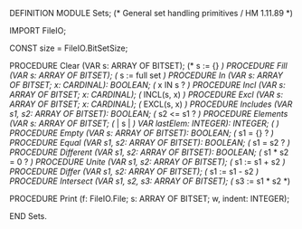 DEFINITION MODULE Sets;
(* General set handling primitives / HM 1.11.89 *)

IMPORT FileIO;

CONST
  size = FileIO.BitSetSize;

PROCEDURE Clear (VAR s: ARRAY OF BITSET);                    (* s := {}       *)
PROCEDURE Fill (VAR s: ARRAY OF BITSET);                     (* s := full set *)
PROCEDURE In (VAR s: ARRAY OF BITSET; x: CARDINAL): BOOLEAN; (* x IN s ?      *)
PROCEDURE Incl (VAR s: ARRAY OF BITSET; x: CARDINAL);        (* INCL(s, x)    *)
PROCEDURE Excl (VAR s: ARRAY OF BITSET; x: CARDINAL);        (* EXCL(s, x)    *)
PROCEDURE Includes (VAR s1, s2: ARRAY OF BITSET): BOOLEAN;   (* s2 <= s1 ?    *)
PROCEDURE Elements (VAR s: ARRAY OF BITSET;                  (* | s |         *)
                    VAR lastElem: INTEGER): INTEGER;         (*               *)
PROCEDURE Empty (VAR s: ARRAY OF BITSET): BOOLEAN;           (* s1 = {} ?     *)
PROCEDURE Equal (VAR s1, s2: ARRAY OF BITSET): BOOLEAN;      (* s1 = s2 ?     *)
PROCEDURE Different (VAR s1, s2: ARRAY OF BITSET): BOOLEAN;  (* s1 * s2 = 0 ? *)
PROCEDURE Unite (VAR s1, s2: ARRAY OF BITSET);               (* s1 := s1 + s2 *)
PROCEDURE Differ (VAR s1, s2: ARRAY OF BITSET);              (* s1 := s1 - s2 *)
PROCEDURE Intersect (VAR s1, s2, s3: ARRAY OF BITSET);       (* s3 := s1 * s2 *)

PROCEDURE Print (f: FileIO.File; s: ARRAY OF BITSET; w, indent: INTEGER);

END Sets.
